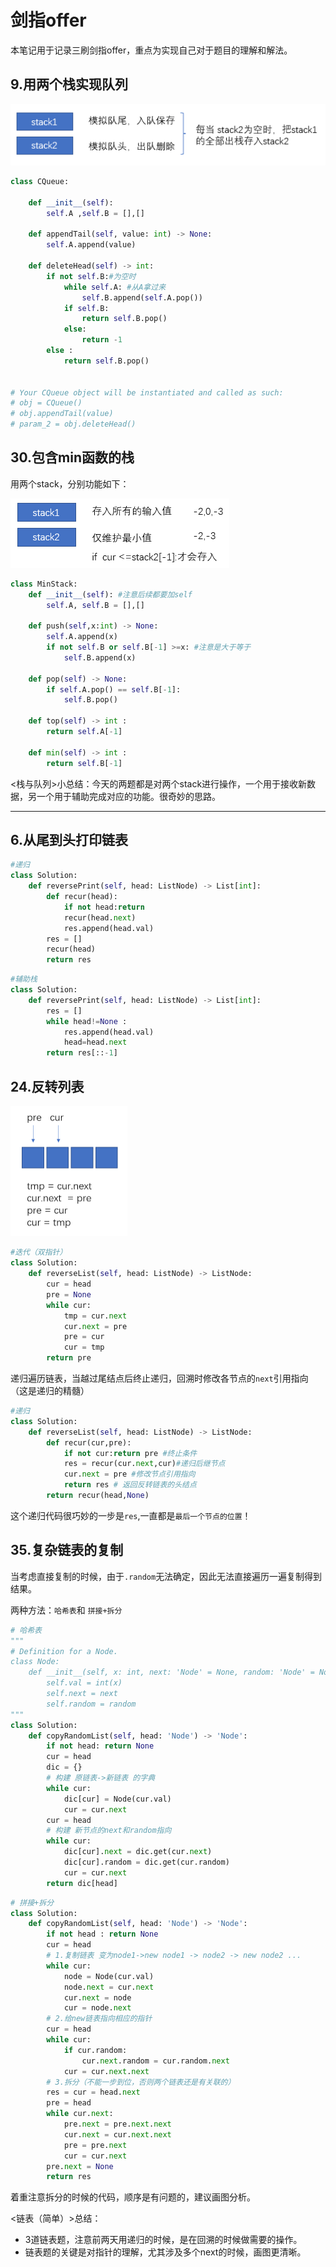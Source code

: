 # 剑指offer
本笔记用于记录三刷剑指offer，重点为实现自己对于题目的理解和解法。

## 9.用两个栈实现队列

![image-20220717140147608](picture/image-20220717140147608.png)

```python
class CQueue:

    def __init__(self):
        self.A ,self.B = [],[]

    def appendTail(self, value: int) -> None:
        self.A.append(value)

    def deleteHead(self) -> int:
        if not self.B:#为空时
            while self.A: #从A拿过来
                self.B.append(self.A.pop())
            if self.B:
                return self.B.pop()
            else:
                return -1
        else :
            return self.B.pop()


# Your CQueue object will be instantiated and called as such:
# obj = CQueue()
# obj.appendTail(value)
# param_2 = obj.deleteHead()
```

## 30.包含min函数的栈

用两个stack，分别功能如下：

![image-20220717135358548](picture/image-20220717135358548.png)

```python
class MinStack:
    def __init__(self): #注意后续都要加self
        self.A, self.B = [],[]

    def push(self,x:int) -> None:
        self.A.append(x)
        if not self.B or self.B[-1] >=x: #注意是大于等于
            self.B.append(x)
      
    def pop(self) -> None:
        if self.A.pop() == self.B[-1]:
            self.B.pop()
        
    def top(self) -> int :
    	return self.A[-1]
    
    def min(self) -> int :
        return self.B[-1]
```

<栈与队列>小总结：今天的两题都是对两个stack进行操作，一个用于接收新数据，另一个用于辅助完成对应的功能。很奇妙的思路。

------



## 6.从尾到头打印链表

```python
#递归
class Solution:
    def reversePrint(self, head: ListNode) -> List[int]:
        def recur(head):
            if not head:return
            recur(head.next)
            res.append(head.val)
     	res = []
        recur(head)
        return res
```

```python
#辅助栈
class Solution:
    def reversePrint(self, head: ListNode) -> List[int]:
        res = []
        while head!=None :
            res.append(head.val)
            head=head.next
        return res[::-1]
```

## 24.反转列表

<img src="picture/image-20220718124658595.png" alt="image-20220718124658595" style="zoom:50%;" />

```python
#迭代（双指针）
class Solution:
    def reverseList(self, head: ListNode) -> ListNode:
        cur = head
        pre = None
        while cur:
            tmp = cur.next
            cur.next = pre
            pre = cur
            cur = tmp
        return pre
```

递归遍历链表，当越过尾结点后终止递归，回溯时修改各节点的`next`引用指向（这是递归的精髓）

```python
#递归
class Solution:
    def reverseList(self, head: ListNode) -> ListNode:
        def recur(cur,pre):
            if not cur:return pre #终止条件
            res = recur(cur.next,cur)#递归后继节点
            cur.next = pre #修改节点引用指向
            return res # 返回反转链表的头结点
        return recur(head,None)
```

这个递归代码很巧妙的一步是`res`,一直都是`最后一个节点的位置`！

## 35.复杂链表的复制

当考虑直接复制的时候，由于`.random`无法确定，因此无法直接遍历一遍复制得到结果。

两种方法：`哈希表`和 `拼接+拆分`

```python
# 哈希表
"""
# Definition for a Node.
class Node:
    def __init__(self, x: int, next: 'Node' = None, random: 'Node' = None):
        self.val = int(x)
        self.next = next
        self.random = random
"""
class Solution:
    def copyRandomList(self, head: 'Node') -> 'Node':
        if not head: return None
        cur = head
        dic = {}
        # 构建 原链表->新链表 的字典
        while cur:
            dic[cur] = Node(cur.val)
            cur = cur.next
        cur = head
        # 构建 新节点的next和random指向
        while cur:
            dic[cur].next = dic.get(cur.next)
            dic[cur].random = dic.get(cur.random)
            cur = cur.next
        return dic[head]
```

```python
# 拼接+拆分
class Solution:
    def copyRandomList(self, head: 'Node') -> 'Node':
        if not head : return None
        cur = head
        # 1.复制链表 变为node1->new node1 -> node2 -> new node2 ...
        while cur:
            node = Node(cur.val)
            node.next = cur.next
            cur.next = node
            cur = node.next
        # 2.给new链表指向相应的指针
        cur = head
        while cur:
            if cur.random:
                cur.next.random = cur.random.next
            cur = cur.next.next
        # 3.拆分（不能一步到位，否则两个链表还是有关联的）
        res = cur = head.next
        pre = head
        while cur.next:
            pre.next = pre.next.next
            cur.next = cur.next.next
            pre = pre.next
            cur = cur.next
        pre.next = None
        return res
```

着重注意拆分的时候的代码，顺序是有问题的，建议画图分析。

<链表（简单）>总结：

- 3道链表题，注意前两天用递归的时候，是在回溯的时候做需要的操作。
- 链表题的关键是对指针的理解，尤其涉及多个next的时候，画图更清晰。

